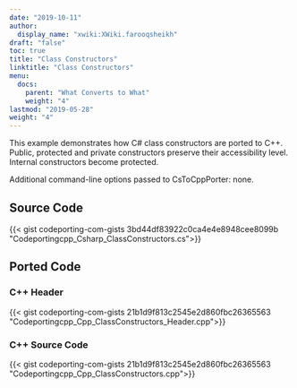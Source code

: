 ```yaml
---
date: "2019-10-11"
author:
  display_name: "xwiki:XWiki.farooqsheikh"
draft: "false"
toc: true
title: "Class Constructors"
linktitle: "Class Constructors"
menu:
  docs:
    parent: "What Converts to What"
    weight: "4"
lastmod: "2019-05-28"
weight: "4"
---
```


This example demonstrates how C# class constructors are ported to C++. Public, protected and private constructors preserve their accessibility level. Internal constructors become protected.

Additional command-line options passed to CsToCppPorter: none.

## Source Code ##

{{< gist codeporting-com-gists 3bd44df83922c0ca4e4e8948cee8099b "Codeportingcpp_Csharp_ClassConstructors.cs">}}

## Ported Code ##

### C++ Header ###

{{< gist codeporting-com-gists 21b1d9f813c2545e2d860fbc26365563 "Codeportingcpp_Cpp_ClassConstructors_Header.cpp">}}

### C++ Source Code ###

{{< gist codeporting-com-gists 21b1d9f813c2545e2d860fbc26365563 "Codeportingcpp_Cpp_ClassConstructors.cpp">}}
